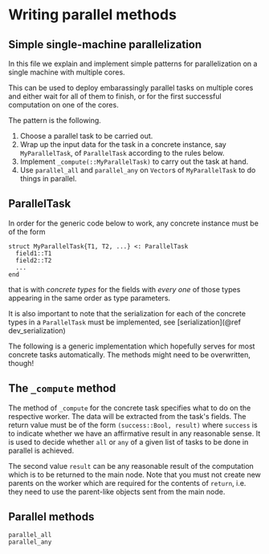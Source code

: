 # Writing parallel methods

## Simple single-machine parallelization

In this file we explain and implement simple patterns for parallelization 
on a single machine with multiple cores. 

This can be used to deploy embarassingly parallel tasks on multiple 
cores and either wait for all of them to finish, or for the first 
successful computation on one of the cores. 

The pattern is the following.
   1. Choose a parallel task to be carried out.
   2. Wrap up the input data for the task in a concrete instance, say 
      `MyParallelTask`, of `ParallelTask` according to the rules below. 
   3. Implement `_compute(::MyParallelTask)` to carry out the task at hand.
   4. Use `parallel_all` and `parallel_any` on `Vector`s of `MyParallelTask` 
      to do things in parallel. 

## ParallelTask

In order for the generic code below to work, any concrete instance 
must be of the form 
```
struct MyParallelTask{T1, T2, ...} <: ParallelTask
  field1::T1
  field2::T2
  ...
end
```
that is with *concrete types* for the fields with *every one* of those 
types appearing in the same order as type parameters. 

It is also important to note that the serialization for each of the concrete
types in a `ParallelTask` must be implemented, see [serialization](@ref dev_serialization)

The following is a generic implementation which hopefully serves for 
most concrete tasks automatically. The methods might need to be overwritten, 
though!

## The `_compute` method

The method of `_compute` for the concrete task specifies what to do 
on the respective worker. The data will be extracted from the task's 
fields. The return value must be of the form `(success::Bool, result)` 
where `success` is to indicate whether we have an affirmative result 
in any reasonable sense. It is used to decide whether `all` or `any` 
of a given list of tasks to be done in parallel is achieved. 

The second value `result` can be any reasonable result of the computation 
which is to be returned to the main node. Note that you must not create 
new parents on the worker which are required for the contents of `return`, 
i.e. they need to use the parent-like objects sent from the main node. 

## Parallel methods
```@docs
parallel_all
parallel_any
```
